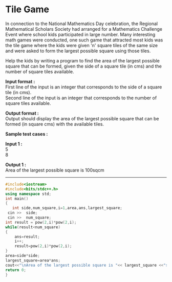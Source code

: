 # Tile Game
 
In connection to the National Mathematics Day celebration, the Regional Mathematical Scholars Society 
had arranged for a Mathematics Challenge Event where school kids participated in large number. 
Many interesting math games were conducted, one such game that attracted most kids was the tile
game where the kids were given 'n' square tiles of the same size and were asked to form the largest possible square using those tiles.
 
Help the kids by writing a program to find the area of the largest possible square that can be formed, given the side of a square tile (in cms) and the number of square tiles available.

**Input format :** <br>
First line of the input is an integer that corresponds to the side of a square tile (in cms).<br>
Second line of the input is an integer that corresponds to the number of square tiles available.

**Output format :** <br>
Output should display the area of the largest possible square that can be formed (in square cms) with the available tiles.

**Sample test cases :**

**Input 1 :**<br>
5<br>
8

**Output 1 :** <br>
Area of the largest possible square is 100sqcm

----------------------------------------------------------------------------------------------------------------------------

```cpp
#include<iostream>
#include<bits/stdc++.h>
using namespace std;
int main()
{
   int side,num_square,i=1,area,ans,largest_square;
 cin >>  side;
 cin >>  num_square;
int result = pow(2,i)*pow(2,i);
while(result<num_square)
{
    ans=result;
    i++;
    result=pow(2,i)*pow(2,i);
}
area=side*side;
largest_square=area*ans;
cout<<"\nArea of the largest possible square is "<< largest_square <<"sqcm";
return 0;
}


```
